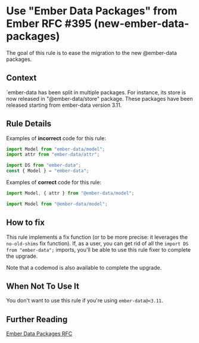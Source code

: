 # Use &#34;Ember Data Packages&#34; from Ember RFC #395 (new-ember-data-packages)

The goal of this rule is to ease the migration to the new @ember-data packages.

## Context

`ember-data has been split in multiple packages. For instance, its store is now released in "@ember-data/store" package. These packages have been released starting from ember-data version 3.11.

## Rule Details

Examples of **incorrect** code for this rule:

```js
import Model from "ember-data/model";
import attr from "ember-data/attr";

import DS from "ember-data";
const { Model } = "ember-data";
```

Examples of **correct** code for this rule:

```js
import Model, { attr } from "@ember-data/model";

import Model from "@ember-data/model";
```

## How to fix

This rule implements a fix function (or to be more precise: it leverages the `no-old-shims` fix function). If, as a user, you can get rid of all the `import DS from "ember-data";` imports, you'll be able to use this rule fixer to complete the upgrade. 

Note that a codemod is also available to complete the upgrade.

## When Not To Use It

You don't want to use this rule if you're using `ember-data@<3.11`.

## Further Reading

[Ember Data Packages RFC](https://github.com/emberjs/rfcs/blob/master/text/0395-ember-data-packages.md)
